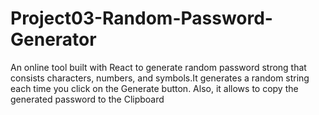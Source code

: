 # Project03-Random-Password-Generator

An online tool built with React to generate random password strong that consists characters, numbers, and symbols.It generates a random string each time you click on the Generate button. Also, it allows to copy the generated password to the Clipboard
